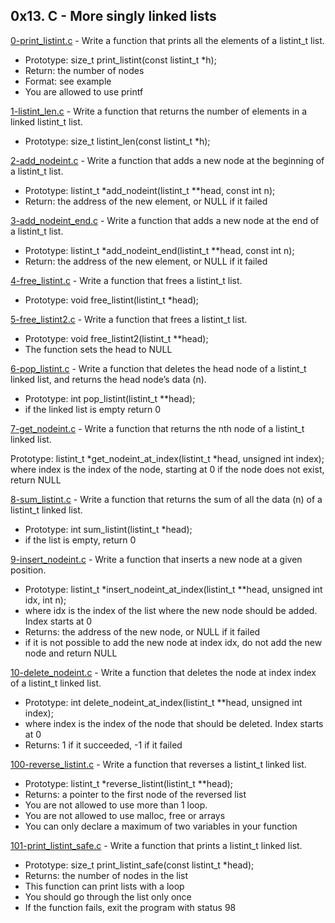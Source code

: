 ## 0x13. C - More singly linked lists

[0-print_listint.c](./0-print_listint.c) - Write a function that prints all the elements of a listint_t list.

- Prototype: size_t print_listint(const listint_t \*h);
- Return: the number of nodes
- Format: see example
- You are allowed to use printf

[1-listint_len.c](./1-listint_len.c) - Write a function that returns the number of elements in a linked listint_t list.

- Prototype: size_t listint_len(const listint_t \*h);

[2-add_nodeint.c](./2-add_nodeint.c) - Write a function that adds a new node at the beginning of a listint_t list.

- Prototype: listint_t \*add_nodeint(listint_t \*\*head, const int n);
- Return: the address of the new element, or NULL if it failed

[3-add_nodeint_end.c](./3-add_nodeint_end.c) - Write a function that adds a new node at the end of a listint_t list.

- Prototype: listint_t \*add_nodeint_end(listint_t \*\*head, const int n);
- Return: the address of the new element, or NULL if it failed

[4-free_listint.c](./4-free_listint.c) - Write a function that frees a listint_t list.

- Prototype: void free_listint(listint_t \*head);

[5-free_listint2.c](./5-free_listint2.c) - Write a function that frees a listint_t list.

- Prototype: void free_listint2(listint_t \*\*head);
- The function sets the head to NULL

[6-pop_listint.c](./6-pop_listint.c) - Write a function that deletes the head node of a listint_t linked list, and returns the head node’s data (n).

- Prototype: int pop_listint(listint_t \*\*head);
- if the linked list is empty return 0

[7-get_nodeint.c](./7-get_nodeint.c) - Write a function that returns the nth node of a listint_t linked list.

Prototype: listint_t *get_nodeint_at_index(listint_t *head, unsigned int index);
where index is the index of the node, starting at 0
if the node does not exist, return NULL

[8-sum_listint.c](./8-sum_listint.c) - Write a function that returns the sum of all the data (n) of a listint_t linked list.

- Prototype: int sum_listint(listint_t \*head);
- if the list is empty, return 0

[9-insert_nodeint.c](./9-insert_nodeint.c) - Write a function that inserts a new node at a given position.

- Prototype: listint_t \*insert_nodeint_at_index(listint_t \*\*head, unsigned int idx, int n);
- where idx is the index of the list where the new node should be added. Index starts at 0
- Returns: the address of the new node, or NULL if it failed
- if it is not possible to add the new node at index idx, do not add the new node and return NULL

[10-delete_nodeint.c](./10-delete_nodeint.c) - Write a function that deletes the node at index index of a listint_t linked list.

- Prototype: int delete_nodeint_at_index(listint_t \*\*head, unsigned int index);
- where index is the index of the node that should be deleted. Index starts at 0
- Returns: 1 if it succeeded, -1 if it failed

[100-reverse_listint.c](./100-reverse_listint.c) - Write a function that reverses a listint_t linked list.

- Prototype: listint_t \*reverse_listint(listint_t \*\*head);
- Returns: a pointer to the first node of the reversed list
- You are not allowed to use more than 1 loop.
- You are not allowed to use malloc, free or arrays
- You can only declare a maximum of two variables in your function

[101-print_listint_safe.c](./101-print_listint_safe.c) - Write a function that prints a listint_t linked list.

- Prototype: size_t print_listint_safe(const listint_t \*head);
- Returns: the number of nodes in the list
- This function can print lists with a loop
- You should go through the list only once
- If the function fails, exit the program with status 98
